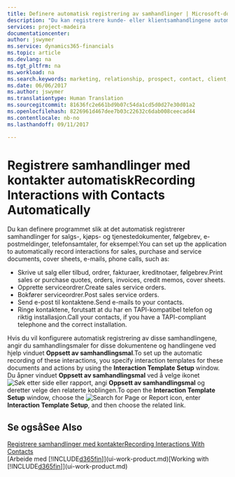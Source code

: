 ```yaml
---
title: Definere automatisk registrering av samhandlinger | Microsoft-dokumentasjon
description: "Du kan registrere kunde- eller klientsamhandlingene automatisk, for eksempel for salg, kjøp og servicedokumenter eller telefonsamtaler."
services: project-madeira
documentationcenter: 
author: jswymer
ms.service: dynamics365-financials
ms.topic: article
ms.devlang: na
ms.tgt_pltfrm: na
ms.workload: na
ms.search.keywords: marketing, relationship, prospect, contact, client, customer
ms.date: 06/06/2017
ms.author: jswymer
ms.translationtype: Human Translation
ms.sourcegitcommit: 81636fc2e661bd9b07c54da1cd5d0d27e30d01a2
ms.openlocfilehash: 8226961d467dee7b03c22632c6dab008ceecad44
ms.contentlocale: nb-no
ms.lasthandoff: 09/11/2017

---
```

# <a name="recording-interactions-with-contacts-automatically"></a><span data-ttu-id="35dff-103">Registrere samhandlinger med kontakter automatisk</span><span class="sxs-lookup"><span data-stu-id="35dff-103">Recording Interactions with Contacts Automatically</span></span>
<span data-ttu-id="35dff-104">Du kan definere programmet slik at det automatisk registrerer samhandlinger for salgs-, kjøps- og tjenestedokumenter, følgebrev, e-postmeldinger, telefonsamtaler, for eksempel:</span><span class="sxs-lookup"><span data-stu-id="35dff-104">You can set up the application to automatically record interactions for sales, purchase and service documents, cover sheets, e-mails, phone calls, such as:</span></span>

* <span data-ttu-id="35dff-105">Skrive ut salg eller tilbud, ordrer, fakturaer, kreditnotaer, følgebrev.</span><span class="sxs-lookup"><span data-stu-id="35dff-105">Print sales or purchase quotes, orders, invoices, credit memos, cover sheets.</span></span>
* <span data-ttu-id="35dff-106">Opprette serviceordrer.</span><span class="sxs-lookup"><span data-stu-id="35dff-106">Create sales service orders.</span></span>
* <span data-ttu-id="35dff-107">Bokfører serviceordrer.</span><span class="sxs-lookup"><span data-stu-id="35dff-107">Post sales service orders.</span></span>
* <span data-ttu-id="35dff-108">Send e-post til kontaktene.</span><span class="sxs-lookup"><span data-stu-id="35dff-108">Send e-mails to your contacts.</span></span>
* <span data-ttu-id="35dff-109">Ringe kontaktene, forutsatt at du har en TAPI-kompatibel telefon og riktig installasjon.</span><span class="sxs-lookup"><span data-stu-id="35dff-109">Call your contacts, if you have a TAPI-compliant telephone and the correct installation.</span></span>

<span data-ttu-id="35dff-110">Hvis du vil konfigurere automatisk registrering av disse samhandlingene, angir du samhandlingsmaler for disse dokumentene og handlingene ved hjelp vinduet **Oppsett av samhandlingsmal**.</span><span class="sxs-lookup"><span data-stu-id="35dff-110">To set up the automatic recording of these interactions, you specify interaction templates for these documents and actions by using the **Interaction Template Setup** window.</span></span>  
<span data-ttu-id="35dff-111">Du åpner vinduet **Oppsett av samhandlingsmal** ved å velge ikonet ![Søk etter side eller rapport](media/ui-search/search_small.png "Search for Page or Report icon"), angi **Oppsett av samhandlingsmal** og deretter velge den relaterte koblingen.</span><span class="sxs-lookup"><span data-stu-id="35dff-111">To open the **Interaction Template Setup** window, choose the ![Search for Page or Report](media/ui-search/search_small.png "Search for Page or Report icon") icon, enter **Interaction Template Setup**, and then choose the related link.</span></span>

## <a name="see-also"></a><span data-ttu-id="35dff-112">Se også</span><span class="sxs-lookup"><span data-stu-id="35dff-112">See Also</span></span>
[<span data-ttu-id="35dff-113">Registrere samhandlinger med kontakter</span><span class="sxs-lookup"><span data-stu-id="35dff-113">Recording Interactions With Contacts</span></span>](marketing-interactions.md)  
<span data-ttu-id="35dff-114">[Arbeide med [!INCLUDE[d365fin](includes/d365fin_md.md)]](ui-work-product.md)</span><span class="sxs-lookup"><span data-stu-id="35dff-114">[Working with [!INCLUDE[d365fin](includes/d365fin_md.md)]](ui-work-product.md)</span></span>  

